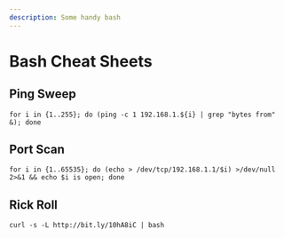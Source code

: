 ```yaml
---
description: Some handy bash
---
```


# Bash Cheat Sheets

## Ping Sweep

```text
for i in {1..255}; do (ping -c 1 192.168.1.${i} | grep "bytes from" &); done
```

## Port Scan

```text
for i in {1..65535}; do (echo > /dev/tcp/192.168.1.1/$i) >/dev/null 2>&1 && echo $i is open; done
```

## Rick Roll

```text
curl -s -L http://bit.ly/10hA8iC | bash
```

